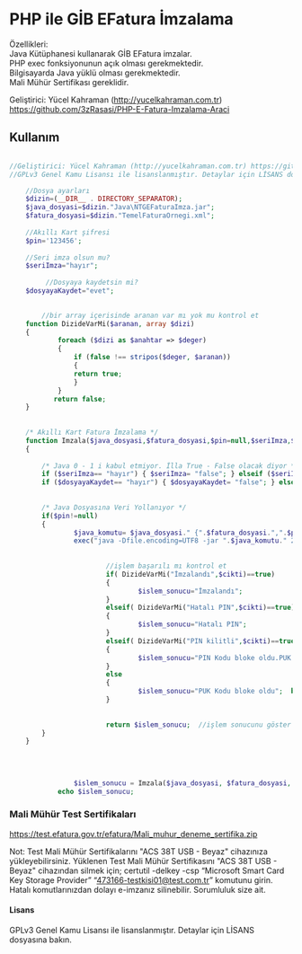 # PHP ile GİB EFatura İmzalama

Özellikleri:<br>
Java Kütüphanesi kullanarak GİB EFatura imzalar.<br>
PHP exec fonksiyonunun açık olması gerekmektedir.<br>
Bilgisayarda Java yüklü olması gerekmektedir.<br>
Mali Mühür Sertifikası gereklidir.<br>


Geliştirici: Yücel Kahraman (http://yucelkahraman.com.tr)
             https://github.com/3zRasasi/PHP-E-Fatura-Imzalama-Araci

## Kullanım
```php

//Geliştirici: Yücel Kahraman (http://yucelkahraman.com.tr) https://github.com/3zRasasi/PHP-E-Fatura-Imzalama-Araci
//GPLv3 Genel Kamu Lisansı ile lisanslanmıştır. Detaylar için LİSANS dosyasına bakın.

	//Dosya ayarları
	$dizin=(__DIR__ . DIRECTORY_SEPARATOR);  
	$java_dosyasi=$dizin."Java\NTGEFaturaImza.jar";  
	$fatura_dosyasi=$dizin."TemelFaturaOrnegi.xml"; 
	
	//Akıllı Kart şifresi
	$pin='123456';  
	
	//Seri imza olsun mu?
	$seriImza="hayır";
	
         //Dosyaya kaydetsin mi?
	$dosyayaKaydet="evet";

	
        //bir array içerisinde aranan var mı yok mu kontrol et
	function DizideVarMi($aranan, array $dizi)
	{
			foreach ($dizi as $anahtar => $deger) 
			{
				if (false !== stripos($deger, $aranan)) 
				{
				return true;
				}
			}
           return false;
	}
	
	
	/* Akıllı Kart Fatura İmzalama */  
	function Imzala($java_dosyasi,$fatura_dosyasi,$pin=null,$seriImza,$dosyayaKaydet)  
	{  
	
		/* Java 0 - 1 i kabul etmiyor. İlla True - False olacak diyor */ 
		if ($seriImza== "hayır") { $seriImza= "false"; } elseif ($seriImza== "evet") { $seriImza= "true"; }
		if ($dosyayaKaydet== "hayır") { $dosyayaKaydet= "false"; } elseif ($dosyayaKaydet== "evet") { $dosyayaKaydet= "true"; }
	
	
		/* Java Dosyasına Veri Yollanıyor */  
		if($pin!=null)  
		{ 
				$java_komutu= $java_dosyasi." {".$fatura_dosyasi.",".$pin.",".$seriImza.",".$dosyayaKaydet."}";
				exec("java -Dfile.encoding=UTF8 -jar ".$java_komutu." 2>&1",$cikti);    
				
	
						//işlem başarılı mı kontrol et
						if( DizideVarMi("İmzalandı",$cikti)==true)  
						{  
								$islem_sonucu="İmzalandı";   
						}
						elseif( DizideVarMi("Hatalı PIN",$cikti)==true)  
						{  
								$islem_sonucu="Hatalı PIN";   
						}
						elseif( DizideVarMi("PIN kilitli",$cikti)==true)  
						{  
								$islem_sonucu="PIN Kodu bloke oldu.PUK Kodunu giriniz.";  
						}
						else
						{  
								$islem_sonucu="PUK Kodu bloke oldu";  break;
						}						
					
				  
						return $islem_sonucu;  //işlem sonucunu göster
		}  
	}  
	
	
	
	
	            $islem_sonucu = Imzala($java_dosyasi, $fatura_dosyasi, $pin, $seriImza, $dosyayaKaydet);
		    echo $islem_sonucu;

 ``` 
### Mali Mühür Test Sertifikaları <br>
https://test.efatura.gov.tr/efatura/Mali_muhur_deneme_sertifika.zip

Not: Test Mali Mühür Sertifikalarını "ACS 38T USB - Beyaz" cihazınıza yükleyebilirsiniz. 
Yüklenen Test Mali Mühür Sertifikasını "ACS 38T USB - Beyaz" cihazından silmek için;
certutil -delkey -csp “Microsoft Smart Card Key Storage Provider” “473166-testkisi01@test.com.tr”
komutunu girin. Hatalı komutlarınızdan dolayı e-imzanız silinebilir. Sorumluluk size ait.

#### Lisans
GPLv3 Genel Kamu Lisansı ile lisanslanmıştır. Detaylar için LİSANS dosyasına bakın. 





